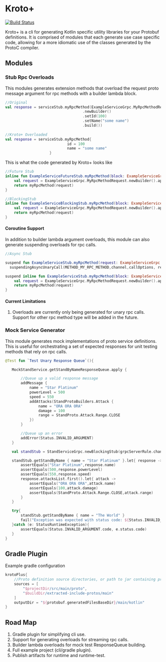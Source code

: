 # Kroto+
[![Build Status](https://travis-ci.org/marcoferrer/kroto-plus.svg?branch=master)](https://travis-ci.org/marcoferrer/kroto-plus)

Kroto+ is a cli for generating Kotlin specific utility libraries for your Protobuf definitions.
It is comprised of modules that each generate use case specific code, allowing for a more idiomatic use of the classes generated by the ProtoC compiler. 


## Modules

### Stub Rpc Overloads

This modules generates extension methods that overload the request proto message argument for rpc methods with a builder lambda block.

```kotlin
//Original
val response = serviceStub.myRpcMethod(ExampleServiceGrpc.MyRpcMethodRequest
                                   .newBuilder()
                                   .setId(100)
                                   .setName("some name")
                                   .build())
                                   
//Kroto+ Overloaded
val response = serviceStub.myRpcMethod{
                            id = 100
                            name = "some name"
                    }
```

This is what the code generated by Kroto+ looks like
```kotlin
//Future Stub
inline fun ExampleServiceFutureStub.myRpcMethod(block: ExampleServiceGrpc.MyRpcMethodRequest.Builder.() -> Unit): ListenableFuture<ExampleServiceGrpc.MyRpcMethodResponse> {
    val request = ExampleServiceGrpc.MyRpcMethodRequest.newBuilder().apply(block).build()
    return myRpcMethod(request)
}

//BlockingStub
inline fun ExampleServiceBlockingStub.myRpcMethod(block: ExampleServiceGrpc.MyRpcMethodRequest.Builder.() -> Unit): ExampleServiceGrpc.MyRpcMethodResponse {
    val request = ExampleServiceGrpc.MyRpcMethodRequest.newBuilder().apply(block).build()
    return myRpcMethod(request)
}
```

#### Coroutine Support
In addition to builder lambda argument overloads, this module can also generate suspending overloads for rpc calls.
```kotlin
//Async Stub

suspend fun ExampleServiceStub.myRpcMethod(request: ExampleServiceGrpc.MyRpcMethodRequest): ExampleServiceGrpc.MyRpcMethodResponse = 
  suspendingAsyncUnaryCall(METHOD_MY_RPC_METHOD,channel,callOptions, request)

suspend inline fun ExampleServiceStub.myRpcMethod(block: ExampleServiceGrpc.MyRpcMethodRequest.Builder.() -> Unit): ExampleServiceGrpc.MyRpcMethodResponse {
    val request = ExampleServiceGrpc.MyRpcMethodRequest.newBuilder().apply(block).build()
    return myRpcMethod(request)
}
```

#### Current Limitations
1. Overloads are currently only being generated for unary rpc calls. Support for other rpc method type will be added in the future. 


### Mock Service Generator

This module generates mock implementations of proto service definitions. This is useful for orchestrating a set of expected responses for unit testing methods that rely on rpc calls. 
 ```kotlin
@Test fun `Test Unary Response Queue`(){

    MockStandService.getStandByNameResponseQueue.apply {

        //Queue up a valid response message
        addMessage {
            name = "Star Platinum"
            powerLevel = 500
            speed = 550
            addAttacks(StandProtoBuilders.Attack {
                name = "ORA ORA ORA"
                damage = 100
                range = StandProto.Attack.Range.CLOSE
            })
        }

        //Queue up an error
        addError(Status.INVALID_ARGUMENT)
    }

    val standStub = StandServiceGrpc.newBlockingStub(grpcServerRule.channel)

    standStub.getStandByName { name = "Star Platinum" }.let{ response ->
        assertEquals("Star Platinum",response.name)
        assertEquals(500,response.powerLevel)
        assertEquals(550,response.speed)
        response.attacksList.first().let{ attack ->
            assertEquals("ORA ORA ORA",attack.name)
            assertEquals(100,attack.damage)
            assertEquals(StandProto.Attack.Range.CLOSE,attack.range)
        }
    }

    try{
        standStub.getStandByName { name = "The World" }
        fail("Exception was expected with status code: ${Status.INVALID_ARGUMENT.code}")
    }catch (e: StatusRuntimeException){
        assertEquals(Status.INVALID_ARGUMENT.code, e.status.code)
    }
}
```

## Gradle Plugin
Example gradle configuration
```groovy
krotoPlus{
    //Proto definition source directories, or path to jar containing proto definitions
    sources = [
        "$projectDir/src/main/proto",
        "$buildDir/extracted-include-protos/main"
    ]
    outputDir = "${protobuf.generatedFilesBaseDir}/main/kotlin"
}
```

## Road Map
1. Gradle plugin for simplifying cli use.
2. Support for generating overloads for streaming rpc calls.
3. Builder lambda overloads for mock test ResponseQueue building.
4. Full example project (cli/gradle plugin).
5. Publish artifacts for runtime and runtime-test. 